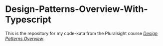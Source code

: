 # Design-Patterns-Overview-With-Typescript
This is the repository for my code-kata from the Pluralsight course [*Design Patterns Overview*](https://app.pluralsight.com/library/courses/design-patterns-overview). 
